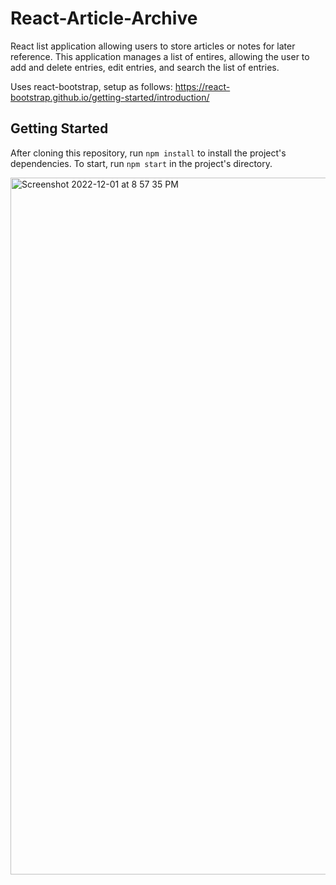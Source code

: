 # React-Article-Archive

React list application allowing users to store articles or notes for later reference. This application manages a list of entires, allowing the user to add and delete entries, edit entries, and search the list of entries.

Uses react-bootstrap, setup as follows: https://react-bootstrap.github.io/getting-started/introduction/

## Getting Started

After cloning this repository, run `npm install` to install the project's dependencies. To start, run `npm start` in the project's directory.

<img width="1115" alt="Screenshot 2022-12-01 at 8 57 35 PM" src="https://user-images.githubusercontent.com/47435851/205197434-8f1cf21e-3c43-418c-99b0-590f73f1fa0c.png">

